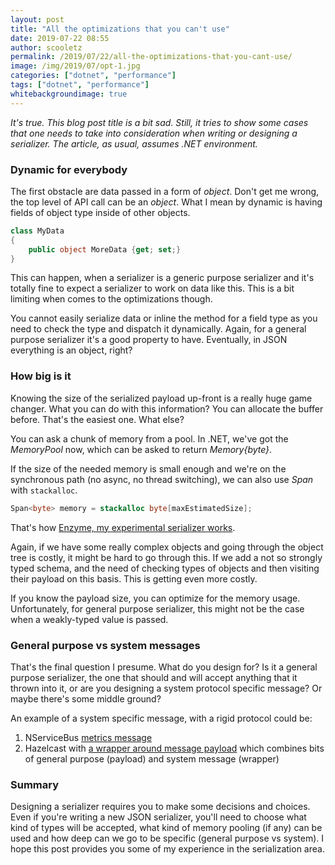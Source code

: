 ```yaml
---
layout: post
title: "All the optimizations that you can't use"
date: 2019-07-22 08:55
author: scooletz
permalink: /2019/07/22/all-the-optimizations-that-you-cant-use/
image: /img/2019/07/opt-1.jpg
categories: ["dotnet", "performance"]
tags: ["dotnet", "performance"]
whitebackgroundimage: true
---
```


*It's true. This blog post title is a bit sad. Still, it tries to show some cases that one needs to take into consideration when writing or designing a serializer. The article, as usual, assumes .NET environment.*

### Dynamic for everybody

The first obstacle are data passed in a form of *object*. Don't get me wrong, the top level of API call can be an *object*. What I mean by dynamic is having fields of object type inside of other objects.

```csharp
class MyData
{
    public object MoreData {get; set;}
}
```

This can happen, when a serializer is a generic purpose serializer and it's totally fine to expect a serializer to work on data like this. This is a bit limiting when comes to the optimizations though.

You cannot easily serialize data or inline the method for a field type as you need to check the type and dispatch it dynamically. Again, for a general purpose serializer it's a good property to have. Eventually, in JSON everything is an object, right?

### How big is it

Knowing the size of the serialized payload up-front is a really huge game changer. What you can do with this information? You can allocate the buffer before. That's the easiest one. What else?

You can ask a chunk of memory from a pool. In .NET, we've got the *MemoryPool* now, which can be asked to return *Memory{byte}*.

If the size of the needed memory is small enough and we're on the synchronous path (no async, no thread switching), we can also use *Span* with `stackalloc`.

```csharp
Span<byte> memory = stackalloc byte[maxEstimatedSize];
```

That's how [Enzyme, my experimental serializer works](https://github.com/scooletz/enzyme#use-stack-allocated-memory).

Again, if we have some really complex objects and going through the object tree is costly, it might be hard to go through this. If we add a not so strongly typed schema, and the need of checking types of objects and then visiting their payload on this basis. This is getting even more costly.

If you know the payload size, you can optimize for the memory usage. Unfortunately, for general purpose serializer, this might not be the case when a weakly-typed value is passed.

### General purpose vs system messages

That's the final question I presume. What do you design for? Is it a general purpose serializer, the one that should and will accept anything that it thrown into it, or are you designing a system protocol specific message? Or maybe there's some middle ground?

An example of a system specific message, with a rigid protocol could be:

1. NServiceBus [metrics message](https://github.com/Particular/ServiceControl.Monitoring.Data/blob/d1b15192315e041590e7a8d297b7b9b92afbd470/src/ServiceControl.Monitoring.Data/TaggedLongValueWriterV1.cs#L35-L47)
1. Hazelcast with [a wrapper around message payload](https://github.com/hazelcast/hazelcast-csharp-client/blob/c7546896caa6061c7f10500b190a51354551b47d/Hazelcast.Net/Hazelcast.Client.Protocol/ClientMessage.cs#L38-L54) which combines bits of general purpose (payload) and system message (wrapper)

### Summary

Designing a serializer requires you to make some decisions and choices. Even if you're writing a new JSON serializer, you'll need to choose what kind of types will be accepted, what kind of memory pooling (if any) can be used and how deep can we go to be specific (general purpose vs system). I hope this post provides you some of my experience in the serialization area.
